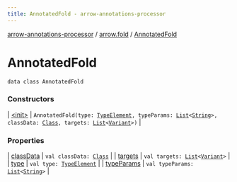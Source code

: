 ```yaml
---
title: AnnotatedFold - arrow-annotations-processor
---
```


[arrow-annotations-processor](../../index.html) / [arrow.fold](../index.html) / [AnnotatedFold](./index.html)

# AnnotatedFold

`data class AnnotatedFold`

### Constructors

| [&lt;init&gt;](-init-.html) | `AnnotatedFold(type: `[`TypeElement`](http://docs.oracle.com/javase/6/docs/api/javax/lang/model/element/TypeElement.html)`, typeParams: `[`List`](https://kotlinlang.org/api/latest/jvm/stdlib/kotlin.collections/-list/index.html)`<`[`String`](https://kotlinlang.org/api/latest/jvm/stdlib/kotlin/-string/index.html)`>, classData: `[`Class`](../../arrow.common.utils/-class-or-package-data-wrapper/-class/index.html)`, targets: `[`List`](https://kotlinlang.org/api/latest/jvm/stdlib/kotlin.collections/-list/index.html)`<`[`Variant`](../-variant/index.html)`>)` |

### Properties

| [classData](class-data.html) | `val classData: `[`Class`](../../arrow.common.utils/-class-or-package-data-wrapper/-class/index.html) |
| [targets](targets.html) | `val targets: `[`List`](https://kotlinlang.org/api/latest/jvm/stdlib/kotlin.collections/-list/index.html)`<`[`Variant`](../-variant/index.html)`>` |
| [type](type.html) | `val type: `[`TypeElement`](http://docs.oracle.com/javase/6/docs/api/javax/lang/model/element/TypeElement.html) |
| [typeParams](type-params.html) | `val typeParams: `[`List`](https://kotlinlang.org/api/latest/jvm/stdlib/kotlin.collections/-list/index.html)`<`[`String`](https://kotlinlang.org/api/latest/jvm/stdlib/kotlin/-string/index.html)`>` |

